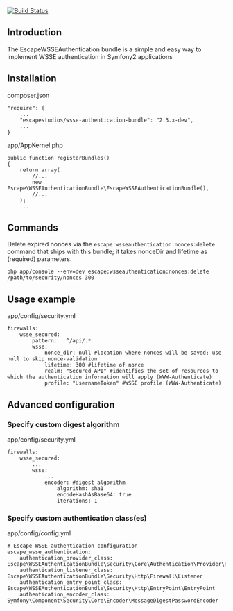 [![Build Status](https://secure.travis-ci.org/escapestudios/EscapeWSSEAuthenticationBundle.png)](http://travis-ci.org/escapestudios/EscapeWSSEAuthenticationBundle)

## Introduction

The EscapeWSSEAuthentication bundle is a simple and easy way to implement WSSE authentication in Symfony2 applications

## Installation

composer.json

```
"require": {
    ...
    "escapestudios/wsse-authentication-bundle": "2.3.x-dev",
    ...
}
```

app/AppKernel.php

```
public function registerBundles()
{
    return array(
        //...
        new Escape\WSSEAuthenticationBundle\EscapeWSSEAuthenticationBundle(),
        //...
    );
    ...
```

## Commands

Delete expired nonces via the ``escape:wsseauthentication:nonces:delete`` command that ships with this bundle; it takes nonceDir and lifetime as (required) parameters.

``php app/console --env=dev escape:wsseauthentication:nonces:delete /path/to/security/nonces 300``

## Usage example

app/config/security.yml

```
firewalls:
    wsse_secured:
        pattern:   ^/api/.*
        wsse:
            nonce_dir: null #location where nonces will be saved; use null to skip nonce-validation
            lifetime: 300 #lifetime of nonce
            realm: "Secured API" #identifies the set of resources to which the authentication information will apply (WWW-Authenticate)
            profile: "UsernameToken" #WSSE profile (WWW-Authenticate)
```

## Advanced configuration

### Specify custom digest algorithm

app/config/security.yml

```
firewalls:
    wsse_secured:
        ...
        wsse:
            ...
            encoder: #digest algorithm
                algorithm: sha1
                encodeHashAsBase64: true
                iterations: 1
```

### Specify custom authentication class(es)

app/config/config.yml

```
# Escape WSSE authentication configuration
escape_wsse_authentication:
    authentication_provider_class: Escape\WSSEAuthenticationBundle\Security\Core\Authentication\Provider\Provider
    authentication_listener_class: Escape\WSSEAuthenticationBundle\Security\Http\Firewall\Listener
    authentication_entry_point_class: Escape\WSSEAuthenticationBundle\Security\Http\EntryPoint\EntryPoint
    authentication_encoder_class: Symfony\Component\Security\Core\Encoder\MessageDigestPasswordEncoder
```